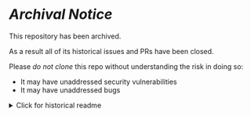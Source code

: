 # ***Archival Notice***
This repository has been archived.

As a result all of its historical issues and PRs have been closed.

Please *do not clone* this repo without understanding the risk in doing so:
- It may have unaddressed security vulnerabilities
- It may have unaddressed bugs

<details>
   <summary>Click for historical readme</summary>

# dbt + Trino: Starburst Enterprise Demo



## What's this demo about

this project was originally a Galaxy demo, I changed things see [dataders/dbt-galaxy-covid-demo#2](https://github.com/dataders/dbt-galaxy-covid-demo/pull/2) for how i changed it from monica and jeremy's original demo

